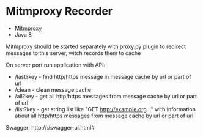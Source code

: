 # Mitmproxy Recorder

* [Mitmproxy](https://mitmproxy.org/)
* Java 8

Mitmproxy should be started separately with proxy.py plugin to redirect messages to this server, witch records them to cache

On server port run application with API:
* /last?key - find http/https message in message cache by url or part of url
* /clean - clean message cache
* /all?key - get all http/https messages from message cache by url or part of url
* /list?key - get string list like "GET http://example.org..." with information about all http/https messages from message cache by url or part of url

Swagger: http://<hostname>:<port><path>/swagger-ui.html#